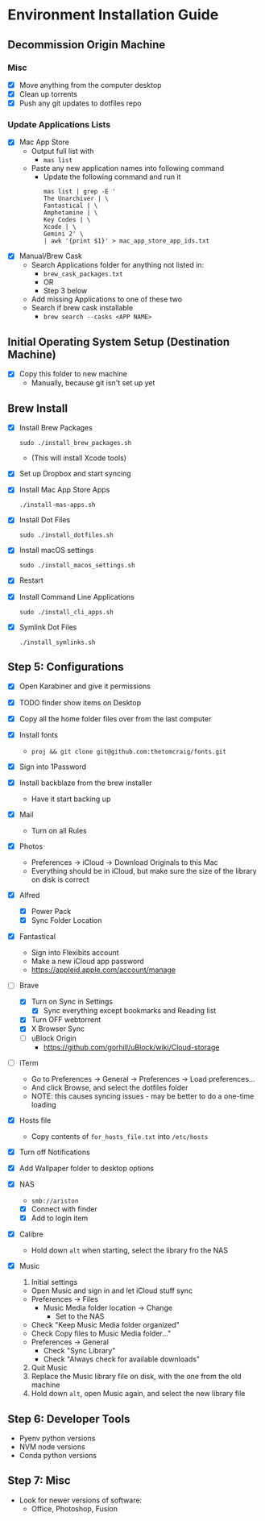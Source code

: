 # Environment Installation Guide

## Decommission Origin Machine

### Misc
- [X] Move anything from the computer desktop
- [X] Clean up torrents
- [X] Push any git updates to dotfiles repo

### Update Applications Lists
- [X] Mac App Store
  - Output full list with
    - `mas list`
  - Paste any new application names into following command
    - Update the following command and run it
      ```
      mas list | grep -E '
      The Unarchiver | \
      Fantastical | \
      Amphetamine | \
      Key Codes | \
      Xcode | \
      Gemini 2' \
      | awk '{print $1}' > mac_app_store_app_ids.txt
      ```
- [X] Manual/Brew Cask
  - Search Applications folder for anything not listed in:
    - `brew_cask_packages.txt`
    - OR
    - Step 3 below
  - Add missing Applications to one of these two
  - Search if brew cask installable
    - `brew search --casks <APP NAME>`

## Initial Operating System Setup (Destination Machine)
- [X] Copy this folder to new machine
  - Manually, because git isn't set up yet

## Brew Install
- [X] Install Brew Packages
  ```
  sudo ./install_brew_packages.sh
  ```
  - (This will install Xcode tools)
- [X] Set up Dropbox and start syncing
- [X] Install Mac App Store Apps
  ```
  ./install-mas-apps.sh
  ```
- [X] Install Dot Files
  ```
  sudo ./install_dotfiles.sh
  ```

- [x] Install macOS settings
  ```
  sudo ./install_macos_settings.sh
  ```

- [x] Restart
  
- [x] Install Command Line Applications
  
  ```
  sudo ./install_cli_apps.sh
  ```
  
- [x] Symlink Dot Files

  ```
  ./install_symlinks.sh
  ```

## Step 5: Configurations

- [x] Open Karabiner and give it permissions
- [x] TODO finder show items on Desktop 
- [x] Copy all the home folder files over from the last computer
- [x] Install fonts
  - `proj && git clone git@github.com:thetomcraig/fonts.git`
- [x] Sign into 1Password
- [x] Install backblaze from the brew installer
  - Have it start backing up

- [x] Mail
  - Turn on all Rules

- [x] Photos
  - Preferences -> iCloud -> Download Originals to this Mac
  - Everything should be in iCloud, but make sure the size of the library on disk is correct

- [x] Alfred
  - [x] Power Pack
  - [x] Sync Folder Location

- [x] Fantastical
  - Sign into Flexibits account
  - Make a new iCloud app password
  - https://appleid.apple.com/account/manage

- [ ] Brave
  - [x] Turn on Sync in Settings
    - [x] Sync everything except bookmarks and Reading list
  - [x] Turn OFF webtorrent
  - [x] X Browser Sync
  - [ ] uBlock Origin 
    - https://github.com/gorhill/uBlock/wiki/Cloud-storage

- [ ] iTerm
  - Go to Preferences -> General -> Preferences -> Load preferences...
  - And click Browse, and select the dotfiles folder
  - NOTE: this causes syncing issues - may be better to do a one-time loading

- [x] Hosts file

  - Copy contents of `for_hosts_file.txt` into `/etc/hosts`

- [x] Turn off Notifications 

- [x] Add Wallpaper folder to desktop options

- [x] NAS
  - `smb://ariston`
  - [x] Connect with finder
  - [x] Add to login item

- [x] Calibre
  - Hold down `alt` when starting, select the library fro the NAS

- [x] Music
  1. Initial settings
    - Open Music and sign in and let iCloud stuff sync
    - Preferences -> Files 
      - Music Media folder location -> Change
        - Set to the NAS
    - Check "Keep Music Media folder organized"
    - Check Copy files to Music Media folder..."
    - Preferences -> General
      - Check "Sync Library"
      - Check "Always check for available downloads"
  2. Quit Music
  3. Replace the Music library file on disk, with the one from the old machine
  4. Hold down `alt`, open Music again, and select the new library file

## Step 6: Developer Tools
- Pyenv python versions
- NVM node versions
- Conda python versions

## Step 7: Misc
- Look for newer versions of software:
  - Office, Photoshop, Fusion
